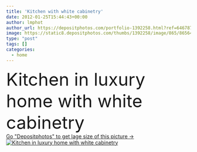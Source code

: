 ```yaml
---
title: 'Kitchen with white cabinetry'
date: 2012-01-25T15:44:43+00:00
author: lmphot
author_url: https://depositphotos.com/portfolio-1392258.html?ref=64678756
image: https://static8.depositphotos.com/thumbs/1392258/image/865/8656403/api_thumb_450.jpg?forcejpeg=true
type: "post"
tags: []
categories: 
  - home
---
```

<div aling="center">
            <font size="60"> Kitchen in luxury home with white cabinetry</font>   
</div>
<div>
    <a href='https://depositphotos.com/8656403/stock-photo-kitchen-with-white-cabinetry.html?ref=64678756' target=_blank > Go "Depositphotos" to get lage size of this picture ->
        <img href='https://depositphotos.com/8656403/stock-photo-kitchen-with-white-cabinetry.html?ref=64678756' src='https://static8.depositphotos.com/1392258/865/i/950/depositphotos_8656403-stock-photo-kitchen-with-white-cabinetry.jpg?forcejpeg=true' alt='Kitchen in luxury home with white cabinetry' >
    </a>
</div>
